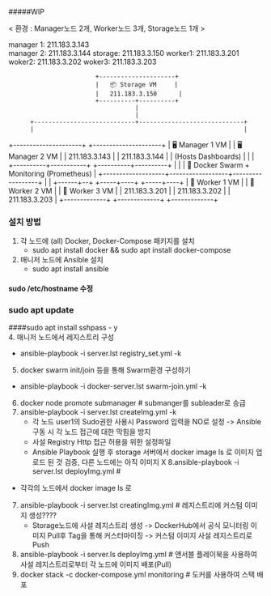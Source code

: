 #####WIP

< 환경 : Manager노드 2개, Worker노드 3개, Storage노드 1개 >

manager 1: 211.183.3.143  
manager 2: 211.183.3.144
storage: 211.183.3.150
worker1: 211.183.3.201
woker2: 211.183.3.202
woker3: 211.183.3.203


                            +---------------------+
                            |   📦 Storage VM     |
                            |   211.183.3.150      |
                            +----------+----------+
                                       |
                                       |
          +----------------------------+-----------------------------+
          |                                                          |
+---------------------+                                    +---------------------+
|  🖥️ Manager 1 VM      |                                    |  🖥️ Manager 2 VM      |
|  211.183.3.143       |                                    |  211.183.3.144       |
|  (Hosts Dashboards)  |                                    |                     |
+----------+-----------+                                    +----------+----------+
           |                                                          |
           |          🐳 Docker Swarm + Monitoring (Prometheus)       |
           +-------------------+------------------+------------------+
                               |                  |
                        +------+--+         +-----+----+       +-----+----+
                        | 🧱 Worker 1 VM |     | 🧱 Worker 2 VM |     | 🧱 Worker 3 VM |
                        | 211.183.3.201 |     | 211.183.3.202 |     | 211.183.3.203 |
                        +-------------+     +-------------+     +-------------+


### 설치 방법


1. 각 노드에 (all) Docker, Docker-Compose 패키지를 설치
   - sudo apt install docker && sudo apt install docker-compose 
3. 매니저 노드에 Ansible 설치
    - sudo apt install ansible
#### sudo /etc/hostname 수정 
### sudo apt update
####sudo apt install sshpass - y   
4. 매니저 노드에서 레지스트리 구성
   - ansible-playbook -i server.lst registry_set.yml -k
5. docker swarm init/join 등을 통해 Swarm환경 구성하기
  - ansible-playbook -i docker-server.lst swarm-join.yml -k
6. docker node promote submanager # submanger를 subleader로 승급
7. ansible-playbook -i server.lst createImg.yml -k
   - 각 노드 user1의 Sudo권한 사용시 Password 입력을 NO로 설정 -> Ansible 구동 시 각 노드 접근에 대한 막힘을 방지
   - 사설 Registry Http 접근 허용을 위한 설정파일
   - Ansible Playbook 실행 후 storage 서버에서 docker image ls 로 이미지 업로드 된 것 검증, 다른 노드에는 아직 이미지 X
8.ansible-playbook -i server.lst deployImg.yml #
  - 각각의 노드에서 docker image ls 로 
7. ansible-playbook -i server.lst creatingImg.yml # 레지스트리에 커스텀 이미지 생성????
   - Storage노드에 사설 레지스트리 생성 -> DockerHub에서 공식 모니터링 이미지 Pull후 Tag을 통해 커스터마이징
     -> 커스텀 이미지 사설 레지스트리로 Push
8. ansible-playbook -i server.ls deployImg.yml  # 앤서블 플레이북을 사용하여 사설 레지스트리로부터 각 노드에 이미지 배포(Pull)
9. docker stack -c docker-compose.yml monitoring # 도커를 사용하여 스택 배포
